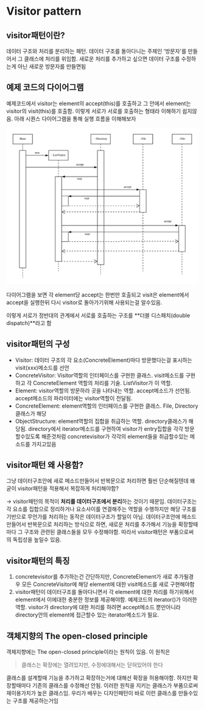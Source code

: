 # Visitor pattern

## visitor패턴이란?
데이터 구조와 처리를 분리하는 패턴. 데이터 구조를 돌아다니는 주체인 '방문자'를 만들어서 그 클래스에 처리를 위임함. 새로운 처리를 추가하고 싶으면 데이터 구조를 수정하는게 아닌 새로운 방문자를 만들면됨  

## 예제 코드의 다이어그램
예제코드에서 visitor는 element의 accept(this)를 호출하고 그 안에서 element는 visitor의 visit(this)를 호출함. 이렇게 서로가 서로를 호출하는 형태라 이해하기 쉽지않음. 아래 시퀀스 다이어그램을 통해 실행 흐름을 이해해보자  

![](./diagram.png)  

다이어그램을 보면 각 element당 accept는 한번만 호출되고 visit은 element에서 accept을 실행한뒤 다시 visitor로 돌아가기위해 사용되는걸 알수있음.  

이렇게 서로가 정반대의 관계에서 서로를 호출하는 구조를 **더블 디스패치(double dispatch)**라고 함

## visitor패턴의 구성
- Visitor: 데이터 구조의 각 요소(ConcreteElement)마다 방문했다는걸 표시하는 visit(xxx)메소드를 선언
- ConcreteVisitor: Visitor역할의 인터페이스를 구현한 클래스. visit메소드를 구현하고 각 ConcreteElement 역할의 처리를 기술. ListVisitor가 이 역할. 
- Element: visitor역할의 방문하라 곳을 나타내는 역할. accept메소드가 선언됨. accept메소드의 파라미터에는 visitor역할이 전달됨.
- ConcreteElement: element역할의 인터페이스를 구현한 클래스. File, Directory클래스가 해당
- ObjectStructure: element역할의 집합을 취급하는 역할. directory클래스가 해당됨. directory에서 iterator메소드를 구현하여 visitor가 entry집합을 각각 방문할수있도록 해준것처럼 concretevisitor가 각각의 element들을 취급할수있는 메소드를 가지고있음  

## visitor패턴 왜 사용함?
그냥 데이터구조안에 새로 메소드만들어서 반복문으로 처리하면 훨씬 단순해질텐데 왜 굳이 visitor패턴을 적용해서 복잡하게 처리해야함?  

-> visitor패턴의 목적이 **처리를 데이터구조에서 분리**하는 것이기 때문임. 데이터구조는 각 요소를 집합으로 정리하거나 요소사이를 연결해주는 역할을 수행하지만 해당 구조를 기반으로 무언가를 처리하는 동작은 데이터구조가 할일이 아님. 데이터구조안에 메소드 만들어서 반복문으로 처리하는 방식으로 하면, 새로운 처리를 추가해서 기능을 확장할때마다 그 구조와 관련된 클래스들을 모두 수정해야함. 따라서 visitor패턴은 부품으로써의 독립성을 높일수 있음.

## visitor패턴의 특징
1. concretevisitor를 추가하는건 간단하지만, ConcreteElement가 새로 추가될경우 모든 ConcreteVisitor에 해당 element에 대한 visit메소드를 새로 구현해야함  
2. visitor패턴이 데이터구조를 돌아다니면서 각 element에 대한 처리를 하기위해서 element에서 이에대한 충분한 정보를 제공해야함. 예제코드의 iterator()가 이러한 역할. visitor가 directory에 대한 처리를 하려면 accept메소드 뿐만아니라 directory안의 element에 접근할수 있는 iterator메소드가 필요.

## 객체지향의 The open-closed principle
객체지향에는 The open-closed principle이라는 원칙이 있음. 이 원칙은  

> 클래스는 확장에는 열려있지만, 수정에대해서는 닫혀있어야 한다  

클래스를 설계할때 기능을 추가하고 확장하는거에 대해선 확장을 허용해야함. 하지만 확장할때마다 기존의 클래스를 수정해선 안됨. 이러한 원칙을 지키는 클래스가 부품으로써 재이용가치가 높은 클래스임. 우리가 배우는 디자인패턴이 바로 이런 클래스를 만들수있는 구조를 제공하는거임




